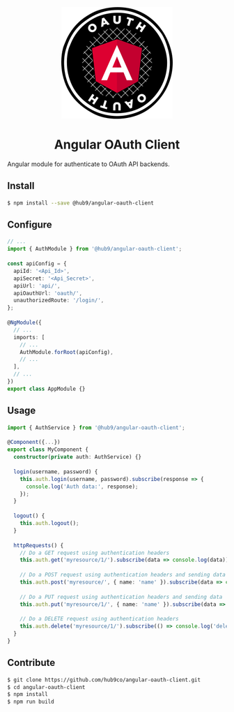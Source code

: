 <center>
<img src="assets/logo.svg" alt="Logo"/>
<h1>Angular OAuth Client</h1>
</center>

Angular module for authenticate to OAuth API backends.

## Install

```bash
$ npm install --save @hub9/angular-oauth-client
```

## Configure

```typescript
// ...
import { AuthModule } from '@hub9/angular-oauth-client';

const apiConfig = {
  apiId: '<Api_Id>',
  apiSecret: '<Api_Secret>',
  apiUrl: 'api/',
  apiOauthUrl: 'oauth/',
  unauthorizedRoute: '/login/',
};

@NgModule({
  // ...
  imports: [
    // ...
    AuthModule.forRoot(apiConfig),
    // ...
  ],
  // ...
})
export class AppModule {}
```

## Usage

```typescript
import { AuthService } from '@hub9/angular-oauth-client';

@Component({...})
export class MyComponent {
  constructor(private auth: AuthService) {}

  login(username, password) {
    this.auth.login(username, password).subscribe(response => {
      console.log('Auth data:', response);
    });
  }

  logout() {
    this.auth.logout();
  }

  httpRequests() {
    // Do a GET request using authentication headers
    this.auth.get('myresource/1/').subscribe(data => console.log(data));

    // Do a POST request using authentication headers and sending data
    this.auth.post('myresource/', { name: 'name' }).subscribe(data => console.log(data));

    // Do a PUT request using authentication headers and sending data
    this.auth.put('myresource/1/', { name: 'name' }).subscribe(data => console.log(data));

    // Do a DELETE request using authentication headers
    this.auth.delete('myresource/1/').subscribe(() => console.log('deleted'));
  }
}
```

## Contribute

```bash
$ git clone https://github.com/hub9co/angular-oauth-client.git
$ cd angular-oauth-client
$ npm install
$ npm run build
```
